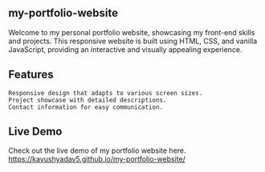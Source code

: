 ## my-portfolio-website

Welcome to my personal portfolio website, showcasing my front-end skills and projects. This responsive website is built using HTML, CSS, and vanilla JavaScript, providing an interactive and visually appealing experience.

## Features
    Responsive design that adapts to various screen sizes.
    Project showcase with detailed descriptions.
    Contact information for easy communication. 

## Live Demo

Check out the live demo of my portfolio website here.
https://kayushyadav5.github.io/my-portfolio-website/
